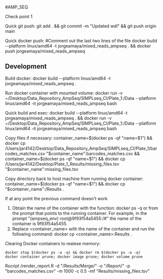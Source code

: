 #AMP\_SEQ

Check point 1

Quick git push: git add . && git commit -m "Updated wdl" && git push origin main

Quick docker push: 
#Comment out the last two lines of the file
docker build --platform linux/amd64 -t jorgeamaya/mixed_reads_ampseq . && docker push jorgeamaya/mixed_reads_ampseq

## Development

Build docker: docker build --platform linux/amd64 -t jorgeamaya/mixed_reads_ampseq .

Run docker container with mounted volume: docker run -v ~/Desktop/Data_Repository_AmpSeq/SIMPLseq_CI/Plate_1:/Data --platform linux/amd64 -it jorgeamaya/mixed_reads_ampseq bash

Quick build and exec: docker build --platform linux/amd64 -t jorgeamaya/mixed_reads_ampseq . && docker run -v ~/Desktop/Data_Repository_AmpSeq/SIMPLseq_CI/Plate_1:/Data --platform linux/amd64 -it jorgeamaya/mixed_reads_ampseq bash

Copy files if necessary: container_name=$(docker ps -qf "name=$1") && docker cp /Users/jar4142/Desktop/Data_Repository_AmpSeq/SIMPLseq_CI/Plate_1/barcodes_matches.csv "$container_name":barcodes_matches.csv && container_name=$(docker ps -qf "name=$1") && docker cp /Users/jar4142/Desktop/Plate_1_Results/missing_files.tsv "$container_name":missing_files.tsv

Copy directory back to host machine from running docker container: container_name=$(docker ps -qf "name=$1") && docker cp "$container_name":/Results .

If at any point the previous command doesn't work
1. Obtain the name of the container with the function: docker ps -q or from the prompt that points to the running container. For example, in the prompt "(ampseq_env) root@9f93f54a5455:/#" the name of the container is 9f93f54a5455.
2. Replace <container_name> with the name of the container and run the following command: docker cp <container_name>:Results .

Clearing Docker containers to realese memory: 
```
docker stop $(docker ps -a -q) && docker rm $(docker ps -a -q)
docker container prune; docker image prune; docker volume prune
```

Rscript /render_report.R -d "/Results/Merge/" -o "/Report/" -p "barcodes_matches.csv" -m 1000 -c 0.5 -mf "Results/missing_files.tsv"
